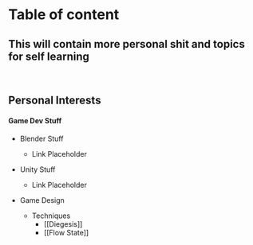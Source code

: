 # Table of content

## This will contain more personal shit and topics for self learning
<br>

## Personal Interests
#### Game Dev Stuff
- Blender Stuff
	- Link Placeholder

- Unity Stuff
	- Link Placeholder

- Game Design
	- Techniques
		- [[Diegesis]]
		- [[Flow State]]